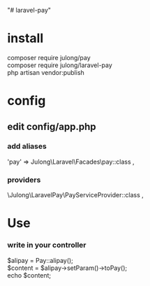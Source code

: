"# laravel-pay" 
# install  
 composer require julong/pay   
 composer require julong/laravel-pay  
 php artisan vendor:publish  
# config  
## edit config/app.php  
### add aliases   
  'pay' => Julong\Laravel\Facades\pay::class ,
### providers  
   \Julong\LaravelPay\PayServiceProvider::class , 
# Use   
### write in your controller
$alipay = Pay::alipay();   
$content = $alipay->setParam()->toPay();   
echo $content;   
